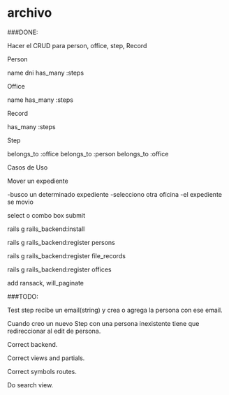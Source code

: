 archivo
=======

###DONE:

Hacer el CRUD para person, office, step, Record

Person

name
dni
has_many :steps

Office

name
has_many :steps

Record

has_many :steps

Step

belongs_to :office
belongs_to :person
belongs_to :office

Casos de Uso

Mover un expediente

-busco un determinado expediente
-selecciono otra oficina
-el expediente se movio

select o combo box
submit

rails g rails_backend:install

rails g rails_backend:register persons

rails g rails_backend:register file_records

rails g rails_backend:register offices

add ransack, will_paginate

###TODO:

Test step recibe un email(string) y crea o agrega la persona con ese email.

Cuando creo un nuevo Step con una persona inexistente tiene que redireccionar al
edit de persona.

Correct backend.

Correct views and partials.

Correct symbols routes.

Do search view.



